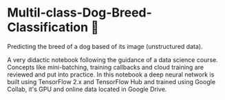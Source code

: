 # Multil-class-Dog-Breed-Classification 🐶

Predicting the breed of a dog based of its image (unstructured data).

A very didactic notebook following the guidance of a data science course. Concepts like mini-batching, training callbacks and cloud training are reviewed and put into practice.
In this notebook a deep neural network is built using TensorFlow 2.x and TensorFlow Hub and trained using Google Collab, it's GPU and online data located in Google Drive.
